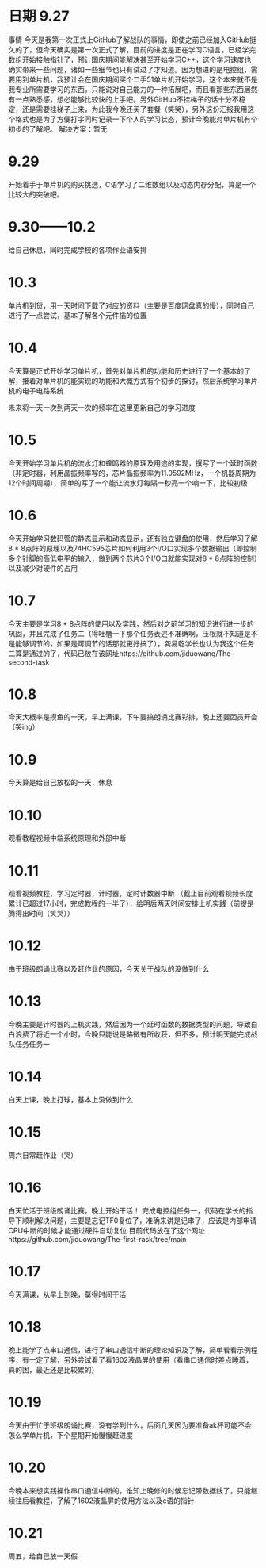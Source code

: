 
# 日期 9.27
事情 今天是我第一次正式上GitHub了解战队的事情，即使之前已经加入GitHub挺久的了，但今天确实是第一次正式了解，目前的进度是正在学习C语言，已经学完数组开始接触指针了，预计国庆期间能解决甚至开始学习C++，这个学习速度也确实带来一些问题，诸如一些细节也只有试过了才知道。因为想进的是电控组，需要用到单片机，我预计会在国庆期间买个二手51单片机开始学习，这个本来就不是我专业所需要学习的东西，只能说对自己能力的一种拓展吧，而且看那些东西居然有一点熟悉感，想必能够比较快的上手吧。另外GitHub不挂梯子的话十分不稳定，还是需要挂梯子上来，为此我今晚还买了套餐（笑哭），另外这份汇报我用这个格式也是为了方便打字同时记录一下个人的学习状态，预计今晚能对单片机有个初步的了解吧。
解决方案：暂无

# 9.29
开始着手于单片机的购买挑选，C语学习了二维数组以及动态内存分配，算是一个比较大的突破吧。
# 9.30——10.2
给自己休息，同时完成学校的各项作业语安排
# 10.3
单片机到货，用一天时间下载了对应的资料（主要是百度网盘真的慢），同时自己进行了一点尝试，基本了解各个元件插的位置
# 10.4
今天算是正式开始学习单片机，首先对单片机的功能和历史进行了一个基本的了解，接着对单片机的能实现的功能和大概方式有个初步的探讨，然后系统学习单片机的电子电路系统

未来将一天一次到两天一次的频率在这里更新自己的学习进度

# 10.5
今天开始学习单片机的流水灯和蜂鸣器的原理及用途的实现，撰写了一个延时函数（非定时器，利用晶振频率写的，芯片晶振频率为11.0592MHz，一个机器周期为12个时间周期），简单的写了一个能让流水灯每隔一秒亮一个响一下，比较初级

# 10.6
今天开始学习数码管的静态显示和动态显示，还有独立键盘的使用，然后学习了解8 * 8点阵的原理以及74HC595芯片如何利用3个I/O口实现多个数据输出（即控制多个针脚的高低电平的输入，做到两个芯片3个I/O口就能实现对8 * 8点阵的控制）以及减少对硬件的占用

# 10.7
今天主要是学习8 * 8点阵的使用以及实践，然后对之前学习的知识进行进一步的巩固，并且完成了任务二（得吐槽一下那个任务表述不准确啊，压根就不知道是不是能够调节的，如果是可调节的话那就更好搞了），龚易乾学长也认为我这个任务二算是通过的了，代码已放在该网址https://github.com/jiduowang/The-second-task

# 10.8
今天大概率是摸鱼的一天，早上满课，下午要搞朗诵比赛彩排，晚上还要团员开会（哭ing）

# 10.9
今天算是给自己放松的一天，休息

# 10.10
观看教程视频中端系统原理和外部中断

# 10.11
观看视频教程，学习定时器，计时器，定时计数器中断
（截止目前观看视频长度累计已超过17小时，完成教程的一半了），给明后两天时间安排上机实践（前提是腾得出时间（笑哭））

# 10.12
由于班级朗诵比赛以及赶作业的原因，今天关于战队的没做到什么

# 10.13
今晚主要是计时器的上机实践，然后因为一个延时函数的数据类型的问题，导致白白浪费了将近一个小时，今晚只能说是略微有所收获，但不多，预计明天能完成战队任务任务一

# 10.14
白天上课，晚上打球，基本上没做到什么

# 10.15
周六日常赶作业（哭）

# 10.16
白天忙活于班级朗诵比赛，晚上开始干活！
完成电控组任务一，代码在学长的指导下顺利解决问题，主要是忘记TF0复位了，准确来讲是记串了，应该是内部申请CPU中断的时候才能通过硬件自动复位
目前代码放在了这个网址https://github.com/jiduowang/The-first-rask/tree/main

# 10.17
今天满课，从早上到晚，莫得时间干活

# 10.18
晚上能学了点串口通信，进行了串口通信中断的理论知识及了解，简单看看示例程序，有一定了解，另外尝试看了看1602液晶屏的使用（看串口通信时差点睡着，真的困，最近还是比较累的）

# 10.19
今天由于忙于班级朗诵比赛，没有学到什么，后面几天因为要准备ak杯可能不会怎么学单片机，下个星期开始慢慢赶进度

# 10.20
今晚本来想实践操作串口通信中断的，谁知上晚修的时候忘记带数据线了，只能继续往后看教程，了解了1602液晶屏的使用方法以及c语的指针

# 10.21
周五，给自己放一天假
